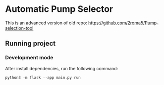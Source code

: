 # Automatic Pump Selector

This is an advanced version of old repo: https://github.com/2roma5/Pump-selection-tool

## Running project
### Development mode
After install dependencies, run the following command:
```python
python3 -m flask --app main.py run
```
